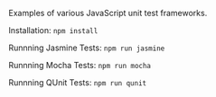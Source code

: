 Examples of various JavaScript unit test frameworks.

Installation:
``npm install``

Runnning Jasmine Tests:
``npm run jasmine``

Runnning Mocha Tests:
``npm run mocha``

Runnning QUnit Tests:
``npm run qunit``